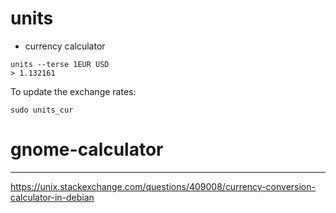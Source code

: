 # units
- currency calculator

```
units --terse 1EUR USD
> 1.132161
```

To update the exchange rates:

`sudo units_cur`


# gnome-calculator


* * *
https://unix.stackexchange.com/questions/409008/currency-conversion-calculator-in-debian